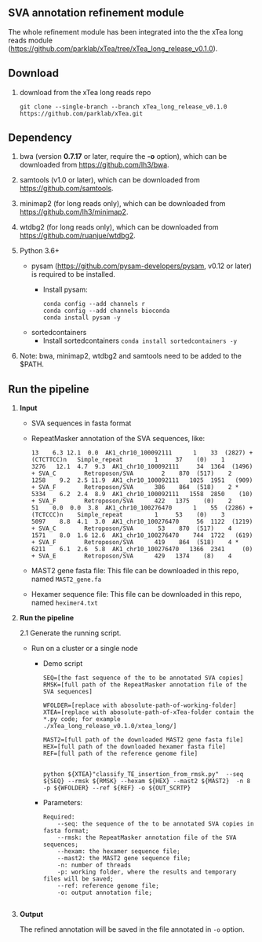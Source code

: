 ## SVA annotation refinement module

The whole refinement module has been integrated into the the xTea long reads module (https://github.com/parklab/xTea/tree/xTea_long_release_v0.1.0).

## Download

1. download from the xTea long reads repo

	```
	git clone --single-branch --branch xTea_long_release_v0.1.0 https://github.com/parklab/xTea.git
	```


## Dependency

1. bwa (version **0.7.17** or later, require the **-o** option), which can be downloaded from https://github.com/lh3/bwa.
2. samtools (v1.0 or later), which can be downloaded from https://github.com/samtools.
3. minimap2 (for long reads only), which can be downloaded from https://github.com/lh3/minimap2.
4. wtdbg2 (for long reads only), which can be downloaded from https://github.com/ruanjue/wtdbg2.
5. Python 3.6+ 
	+ pysam (https://github.com/pysam-developers/pysam, v0.12 or later) is required to be installed.
		+ Install pysam:

			```
			conda config --add channels r
			conda config --add channels bioconda
			conda install pysam -y
			```
	+ sortedcontainers
		+ Install sortedcontainers
		`conda install sortedcontainers -y`

4. Note: bwa, minimap2, wtdbg2 and samtools need to be added to the $PATH.



## Run the pipeline
1. **Input**
	+ SVA sequences in fasta format
	
		
	+ RepeatMasker annotation of the SVA sequences, like:

		```
		13    6.3 12.1  0.0  AK1_chr10_100092111      1    33  (2827) + (CTCTTCC)n   Simple_repeat         1     37    (0)    1
		3276   12.1  4.7  9.3  AK1_chr10_100092111     34  1364  (1496) + SVA_C        Retroposon/SVA        2    870  (517)    2
		1258    9.2  2.5 11.9  AK1_chr10_100092111   1025  1951   (909) + SVA_F        Retroposon/SVA      386    864  (518)    2 *
		5334    6.2  2.4  8.9  AK1_chr10_100092111   1558  2850    (10) + SVA_F        Retroposon/SVA      422   1375    (0)    2
 		51    0.0  0.0  3.8  AK1_chr10_100276470      1    55  (2286) + (TCTCCC)n    Simple_repeat         1     53    (0)    3
		5097    8.8  4.1  3.0  AK1_chr10_100276470     56  1122  (1219) + SVA_C        Retroposon/SVA       53    870  (517)    4
		1571    8.0  1.6 12.6  AK1_chr10_100276470    744  1722   (619) + SVA_F        Retroposon/SVA      419    864  (518)    4 *
		6211    6.1  2.6  5.8  AK1_chr10_100276470   1366  2341     (0) + SVA_E        Retroposon/SVA      429   1374    (8)    4

		```
	
	+ MAST2 gene fasta file:
		This file can be downloaded in this repo, named `MAST2_gene.fa`

	+ Hexamer sequence file:
		This file can be downloaded in this repo, named `heximer4.txt`
	
			
2. **Run the pipeline**
	
	
	2.1 Generate the running script.	
			
	+ Run on a cluster or a single node
		+ Demo script
		
			```  
			SEQ=[the fast sequence of the to be annotated SVA copies]
			RMSK=[full path of the RepeatMasker annotation file of the SVA sequences]

			WFOLDER=[replace with abosolute-path-of-working-folder]
			XTEA=[replace with abosolute-path-of-xTea-folder contain the *.py code; for example ./xTea_long_release_v0.1.0/xtea_long/]
			
			MAST2=[full path of the downloaded MAST2 gene fasta file]
			HEX=[full path of the downloaded hexamer fasta file]
			REF=[full path of the reference genome file]
			
			
			python ${XTEA}"classify_TE_insertion_from_rmsk.py"  --seq ${SEQ} --rmsk ${RMSK} --hexam ${HEX} --mast2 ${MAST2}  -n 8 -p ${WFOLDER} --ref ${REF} -o ${OUT_SCRTP}
			```


			
		+ Parameters:
			
			```
			Required:
				--seq: the sequence of the to be annotated SVA copies in fasta format;
				--rmsk: the RepeatMasker annotation file of the SVA sequences;
				--hexam: the hexamer sequence file;
				--mast2: the MAST2 gene sequence file;
				-n: number of threads
				-p: working folder, where the results and temporary files will be saved;
				--ref: reference genome file;
				-o: output annotation file;
				
			```
		
	
3. **Output**

	The refined annotation will be saved in the file annotated in `-o` option.

